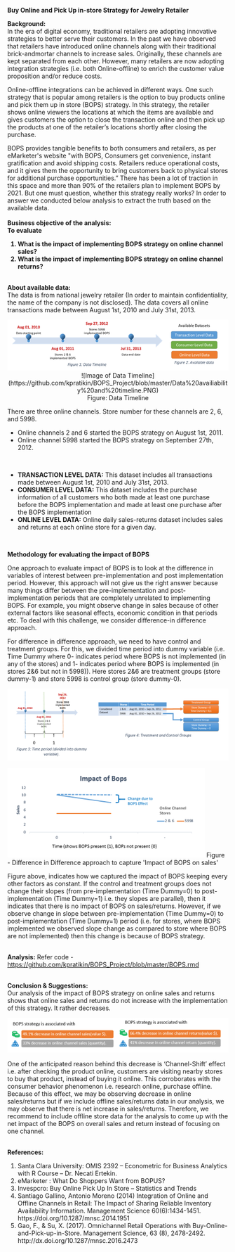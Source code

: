 <b>Buy Online and Pick Up in-store Strategy for Jewelry Retailer </b>
 
<b>Background:</b><br> 
In the era of digital economy, traditional retailers are adopting innovative strategies to better serve their customers. In the past we have observed that retailers have introduced online channels along with their traditional brick-andmortar channels to increase sales. Originally, these channels are kept separated from each other. However, many retailers are now adopting integration strategies (i.e. both Online-offline) to enrich the customer value proposition and/or reduce costs.

Online-offline integrations can be achieved in different ways. One such strategy that is popular among retailers is the option to buy products online and pick them up in store (BOPS) strategy. In this strategy, the retailer shows online viewers the locations at which the items are available and gives customers the option to close the transaction online and then pick up the products at one of the retailer’s locations shortly after closing the purchase.

BOPS provides tangible benefits to both consumers and retailers, as per eMarketer's website "with BOPS, Consumers get convenience, instant gratification and avoid shipping costs. Retailers reduce operational costs, and it gives them the opportunity to bring customers back to physical stores for additional purchase opportunities.” There has been a lot of traction in this space and more than 90% of the retailers plan to implement BOPS by 2021. But one must question, whether this strategy really works? In order to answer we conducted below analysis to extract the truth based on the available data. 
 <br><br>
<b>Business objective of the analysis: 
<br>To evaluate <br>
1. What is the impact of implementing BOPS strategy on online channel sales?  
2. What is the impact of implementing BOPS strategy on online channel returns? 
 </b>
 
 <b><br>
About available data:</b><br>
The data is from national jewelry retailer (In order to maintain confidentiality, the name of the company is not disclosed). The data covers all online transactions made between August 1st, 2010 and July 31st, 2013. 

<p align="center"><img src="https://github.com/kpratikin/BOPS_Project/blob/master/Data%20availiability%20and%20timeline.PNG">
![Image of Data Timeline](https://github.com/kpratikin/BOPS_Project/blob/master/Data%20availiability%20and%20timeline.PNG)
 <br>Figure: Data Timeline
 </p>
 
 There are three online channels. Store number for these channels are 2, 6, and 5998. 
 <ul><li>Online channels 2 and 6 started the BOPS strategy on August 1st, 2011.</li> 
<li>Online channel 5998 started the BOPS strategy on September 27th, 2012.</li></ul>
<br>
<b><ul><li>TRANSACTION LEVEL DATA:</b> This dataset includes all transactions made between August 1st, 2010 and July 31st, 2013.
<b><li>CONSUMER LEVEL DATA:</b>  This dataset includes the purchase information of all customers who both made at least one purchase before the BOPS implementation and made at least one purchase after the BOPS implementation  
<b><li>ONLINE LEVEL DATA:</b> Online daily sales-returns dataset includes sales and returns at each online store for a given day.</ul>
<br>
 
<b>Methodology for evaluating the impact of BOPS</b><br>

One approach to evaluate impact of BOPS is to look at the difference in variables of interest between pre-implementation and post implementation period. However, this approach will not give us the right answer because many things differ between the pre-implementation and post-implementation periods that are completely unrelated to implementing BOPS. For example, you might observe change in sales because of other external factors like seasonal effects, economic condition in that periods etc. To deal with this challenge, we consider difference-in difference approach.

For difference in difference approach, we need to have control and treatment groups. For this, we divided time period into dummy variable (i.e. Time Dummy where 0- indicates period where BOPS is not implemented (in any of the stores) and 1- indicates period where BOPS is implemented (in stores 2&6 but not in 5998)). Here stores 2&6 are treatment groups (store dummy-1) and store 5998 is control group (store dummy-0). 

![Image of Data Timeperiod](https://github.com/kpratikin/BOPS_Project/blob/master/timeline%20and%20treatment.PNG)


![Image of Data Timeperiod](https://github.com/kpratikin/BOPS_Project/blob/master/impact%20of%20bops.PNG)
Figure - Difference in Difference approach to capture 'Impact of BOPS on sales'

Figure above, indicates how we captured the impact of BOPS keeping every other factors as constant. If the control and treatment groups does not change their slopes (from pre-implementation (Time Dummy=0) to post-implementation (Time Dummy=1) i.e. they slopes are parallel), then it indicates that there is no impact of BOPS on sales/returns. However, if we observe change in slope between pre-implementation (Time Dummy=0) to post-implementation (Time Dummy=1) period (i.e. for stores, where BOPS implemented we observed slope change as compared to store where BOPS are not implemented) then this change is because of BOPS strategy.

<br><b>Analysis:</b>
Refer code - https://github.com/kpratikin/BOPS_Project/blob/master/BOPS.rmd

<br><b>Conclusion & Suggestions:</b><br>
Our analysis of the impact of BOPS strategy on online sales and returns shows that online sales and returns do not increase with the implementation of this strategy. It rather decreases. 

![Image of Data Timeperiod](https://github.com/kpratikin/BOPS_Project/blob/master/Conclusion.PNG)

One of the anticipated reason behind this decrease is ‘Channel-Shift’ effect i.e. after checking the product online, customers are visiting nearby stores to buy that product, instead of buying it online. This corroborates with the consumer behavior phenomenon i.e. research online, purchase offline. Because of this effect, we may be observing decrease in online sales/returns but if we include offline sales/returns data in our analysis, we may observe that there is net increase in sales/returns. Therefore, we recommend to include offline store data for the analysis to come up with the net impact of the BOPS on overall sales and return instead of focusing on one channel.

<br><b>References:</b>
<ol><li>Santa Clara University: OMIS 2392 – Econometric for Business Analytics with R Course – Dr. Necati Ertekin.
<li>eMarketer : What Do Shoppers Want from BOPUS?
<li>Invespcro: Buy Online Pick Up In Store – Statistics and Trends
<li>Santiago Gallino, Antonio Moreno (2014) Integration of Online and Offline Channels in Retail: The Impact of Sharing Reliable Inventory Availability Information. Management Science 60(6):1434-1451. https://doi.org/10.1287/mnsc.2014.1951
<li>Gao, F., & Su, X. (2017). Omnichannel Retail Operations with Buy-Online-and-Pick-up-in-Store. Management Science, 63 (8), 2478-2492. http://dx.doi.org/10.1287/mnsc.2016.2473 </ol>
